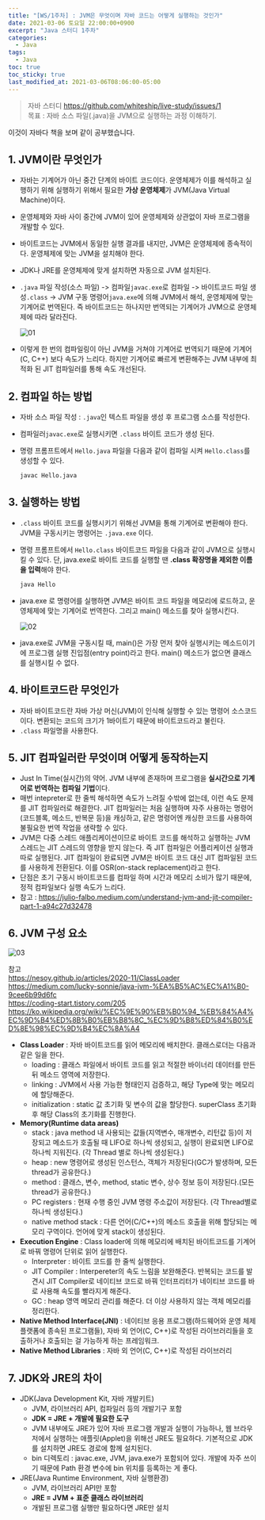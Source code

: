 ```yaml
---
title: "[WS/1주차] : JVM은 무엇이며 자바 코드는 어떻게 실행하는 것인가"
date: 2021-03-06 토요일 22:00:00+0900
excerpt: "Java 스터디 1주차"
categories:
  - Java
tags:
  - Java
toc: true
toc_sticky: true
last_modified_at: 2021-03-06T08:06:00-05:00
---
```


> 자바 스터디 https://github.com/whiteship/live-study/issues/1  
> 목표 : 자바 소스 파일(.java)을 JVM으로 실행하는 과정 이해하기.

이것이 자바다 책을 보며 같이 공부했습니다.

## 1. JVM이란 무엇인가

- 자바는 기계어가 아닌 중간 단계의 바이트 코드이다. 운영체제가 이를 해석하고 실행하기 위해 실행하기 위해서 필요한 **가상 운영체제**가 JVM(Java Virtual Machine)이다.
- 운영체제와 자바 사이 중간에 JVM이 있어 운영체제와 상관없이 자바 프로그램을 개발할 수 있다.
- 바이트코드는 JVM에서 동일한 실행 결과를 내지만, JVM은 운영체제에 종속적이다. 운영체제에 맞는 JVM을 설치해야 한다.
- JDK나 JRE를 운영체제에 맞게 설치하면 자동으로 JVM 설치된다.
- `.java` 파일 작성(소스 파일) -> 컴파일`javac.exe`로 컴파일 -> 바이트코드 파일 생성`.class` -> JVM 구동 명령어`java.exe`에 의해 JVM에서 해석, 운영체제에 맞는 기계어로 번역된다. 즉 바이트코드는 하나지만 번역되는 기계어가 JVM으로 운영체제에 따라 달라진다.

  ![01](/assets/images/java/study/01-1.png)

- 이렇게 한 번의 컴파일링이 아닌 JVM을 거쳐야 기계어로 번역되기 때문에 기계어(C, C++) 보다 속도가 느리다. 하지만 기계어로 빠르게 변환해주는 JVM 내부에 최적화 된 JIT 컴파일러를 통해 속도 개선된다.

## 2. 컴파일 하는 방법

- 자바 소스 파일 작성 : `.java`인 텍스트 파일을 생성 후 프로그램 소스를 작성한다.
- 컴파일러`javac.exe`로 실행시키면 `.class` 바이트 코드가 생성 된다.
- 명령 프롬프트에서 `Hello.java` 파일을 다음과 같이 컴파일 시켜 `Hello.class`를 생성할 수 있다.

  ```bash
  javac Hello.java
  ```

## 3. 실행하는 방법

- `.class` 바이트 코드를 실행시키기 위해선 JVM을 통해 기계어로 변환해야 한다. JVM을 구동시키는 명령어는 `.java.exe` 이다.
- 명령 프롬프트에서 `Hello.class` 바이트코드 파일을 다음과 같이 JVM으로 실행시킬 수 있다. 단, java.exe로 바이트 코드를 실행할 땐 **.class 확장명을 제외한 이름을 입력**해야 한다.

  ```bash
  java Hello
  ```

- java.exe 로 명령어를 실행하면 JVM은 바이트 코드 파일을 메모리에 로드하고, 운영체제에 맞는 기계어로 번역한다. 그리고 main() 메소드를 찾아 실행시킨다.

  ![02](/assets/images/java/study/01-2.png)

- java.exe로 JVM을 구동시킬 때, main()은 가장 먼저 찾아 실행시키는 메소드이기에 프로그램 실행 진입점(entry point)라고 한다. main() 메소드가 없으면 클래스를 실행시킬 수 없다.

## 4. 바이트코드란 무엇인가

- 자바 바이트코드란 자바 가상 머신(JVM)이 인식해 실행할 수 있는 명령어 소스코드이다. 변환되는 코드의 크기가 1바이트기 때문에 바이트코드라고 불린다.
- `.class` 파일명을 사용한다.

## 5. JIT 컴파일러란 무엇이며 어떻게 동작하는지

- Just In Time(실시간)의 약어. JVM 내부에 존재하며 프로그램을 **실시간으로 기계어로 번역하는 컴파일 기법**이다.
- 매번 intepreter로 한 줄씩 해석하면 속도가 느려질 수밖에 없는데, 이런 속도 문제를 JIT 컴파일러로 해결한다. JIT 컴파일러는 처음 실행하며 자주 사용하는 명령어(코드블록, 메소드, 반복문 등)을 캐싱하고, 같은 명령어엔 캐싱한 코드를 사용하여 불필요한 번역 작업을 생략할 수 있다.
- JVM은 다중 스레드 애플리케이션이므로 바이트 코드를 해석하고 실행하는 JVM 스레드는 JIT 스레드의 영향을 받지 않는다. 즉 JIT 컴파일은 어플리케이션 실행과 따로 실행된다. JIT 컴파일이 완료되면 JVM은 바이트 코드 대신 JIT 컴파일된 코드를 사용하게 전환된다. 이를 OSR(on-stack replacement)라고 한다.
- 단점은 초기 구동시 바이트코드를 컴파일 하며 시간과 메모리 소비가 많기 때문에, 정적 컴파일보다 실행 속도가 느리다.
- 참고 : https://julio-falbo.medium.com/understand-jvm-and-jit-compiler-part-1-a94c27d32478

## 6. JVM 구성 요소

![03](/assets/images/java/study/01-3.png)

참고  
https://nesoy.github.io/articles/2020-11/ClassLoader  
https://medium.com/lucky-sonnie/java-jvm-%EA%B5%AC%EC%A1%B0-9cee6b99d6fc  
https://coding-start.tistory.com/205  
https://ko.wikipedia.org/wiki/%EC%9E%90%EB%B0%94_%EB%84%A4%EC%9D%B4%ED%8B%B0%EB%B8%8C_%EC%9D%B8%ED%84%B0%ED%8E%98%EC%9D%B4%EC%8A%A4

- **Class Loader** : 자바 바이트코드를 읽어 메모리에 배치한다. 클래스로더는 다음과 같은 일을 한다.
  - loading : 클래스 파일에서 바이트 코드를 읽고 적절한 바이너리 데이터를 만든 뒤 메소드 영역에 저장한다.
  - linking : JVM에서 사용 가능한 형태인지 검증하고, 해당 Type에 맞는 메모리에 할당해준다.
  - initialization : static 값 초기화 및 변수의 값을 할당한다. superClass 초기화 후 해당 Class의 초기화를 진행한다.
- **Memory(Runtime data areas)**
  - stack : java method 내 사용되는 값들(지역변수, 매개변수, 리턴값 등)이 저장되고 메소드가 호출될 때 LIFO로 하나씩 생성되고, 실행이 완료되면 LIFO로 하나씩 지워진다. (각 Thread 별로 하나씩 생성된다.)
  - heap : new 명령어로 생성된 인스턴스, 객체가 저장된다(GC가 발생하며, 모든 thread가 공유한다.)
  - method : 클래스, 변수, method, static 변수, 상수 정보 등이 저장된다.(모든 thread가 공유한다.)
  - PC registers : 현재 수행 중인 JVM 명령 주소값이 저장된다. (각 Thread별로 하나씩 생성된다.)
  - native method stack : 다른 언어(C/C++)의 메소드 호출을 위해 할당되는 메모리 구역이다. 언어에 맞게 stack이 생성된다.
- **Execution Engine** : Class loader에 의해 메모리에 배치된 바이트코드를 기계어로 바꿔 명령어 단위로 읽어 실행한다.
  - Interpreter : 바이트 코드를 한 줄씩 실행한다.
  - JIT Compiler : Interpereter의 속도 느림을 보완해준다. 반복되는 코드를 발견시 JIT Compiler로 네이티브 코드로 바꿔 인터프리터가 네이티브 코드를 바로 사용해 속도를 빨라지게 해준다.
  - GC : heap 영역 메모리 관리를 해준다. 더 이상 사용하지 않는 객체 메모리를 정리한다.
- **Native Method Interface(JNI)** : 네이티브 응용 프로그램(하드웨어와 운영 체제 플랫폼에 종속된 프로그램들), 자바 외 언어(C, C++)로 작성된 라이브러리들을 호출하거나 호출되는 걸 가능하게 하는 프레임워크.
- **Native Method Libraries** : 자바 외 언어(C, C++)로 작성된 라이브러리

## 7. JDK와 JRE의 차이

- JDK(Java Development Kit, 자바 개발키트)
  - JVM, 라이브러리 API, 컴파일러 등의 개발기구 포함
  - **JDK = JRE + 개발에 필요한 도구**
  - JVM 내부에도 JRE가 있어 자바 프로그램 개발과 실행이 가능하나, 웹 브라우저에서 실행하는 애플릿(Applet)을 위해선 JRE도 필요하다. 기본적으로 JDK를 설치하면 JRE도 경로에 함께 설치된다.
  - bin 디렉토리 : javac.exe, JVM, java.exe가 포함되어 있다. 개발에 자주 쓰이기 때문에 Path 환경 변수에 bin 위치를 등록하는 게 좋다.
- JRE(Java Runtime Environment, 자바 실행환경)
  - JVM, 라이브러리 API만 포함
  - **JRE = JVM + 표준 클래스 라이브러리**
  - 개발된 프로그램 실행만 필요하다면 JRE만 설치
